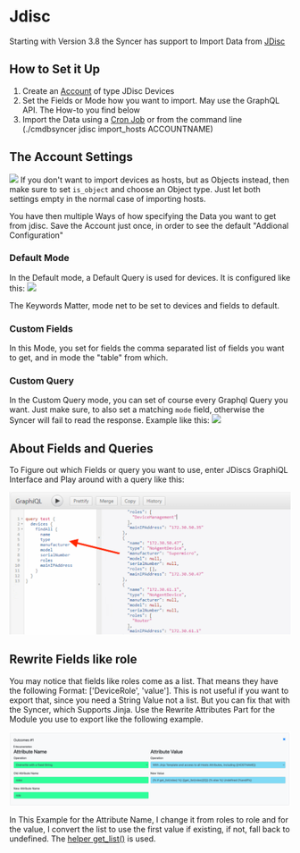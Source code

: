 # Jdisc

Starting with Version 3.8 the Syncer has support to Import Data from [JDisc](https://jdisc.com)

## How to Set it Up
1. Create an [Account](/basics/accounts/) of type JDisc Devices
2. Set the Fields  or Mode how you want to import. May use the GraphQL API. The How-to you find below
3. Import the Data using a [Cron Job](/basics/cron/) or from the command line (./cmdbsyncer jdisc import_hosts ACCOUNTNAME)
## The Account Settings
![](Pasted%20image%2020241016180411.png)
If you don't want to import devices as hosts, but as Objects instead, then make sure to set `is_object` and choose an Object type. Just let both settings empty in the normal case of importing hosts.

You have then multiple Ways of how specifying the Data you want to get from jdisc.
Save the Account just once, in order to see the default "Addional Configuration"


### Default Mode
In the Default mode, a Default Query is used for devices. It is configured like this:
![](Pasted%20image%2020241016175755.png)

The Keywords Matter, mode net to be set to devices and fields to default.
### Custom Fields
In this Mode, you set for fields the comma separated list of fields you want to get, and in mode the "table" from which.

### Custom Query
In the Custom Query mode, you can set of course every Graphql Query you want. Just make sure, to also set a matching `mode` field, otherwise the Syncer will fail to read the response.
Example like this:
![](Pasted%20image%2020241016180129.png)

## About Fields and Queries
To Figure out which Fields or query you want to use, enter JDiscs GraphiQL Interface and Play around with a query like this:


![](./attachments/Pasted%20image%2020241011165354.png)




## Rewrite Fields like role
You may notice that fields like roles come as a list.
That means they have the following Format:
['DeviceRole', 'value']. This is not useful if you want to export that, since you need a String Value not a list. But you can fix that with the Syncer, which Supports Jinja. Use the Rewrite Attributes Part for the Module you use to export like the following example.

![](./attachments/Pasted%20image%2020241011170657.png)

In This Example for the Attribute Name, I change it from roles to role and for the value, I convert the list to use the first value if existing, if not, fall back to undefined. The [helper get_list()](/advanced/jinja_functions) is used.



